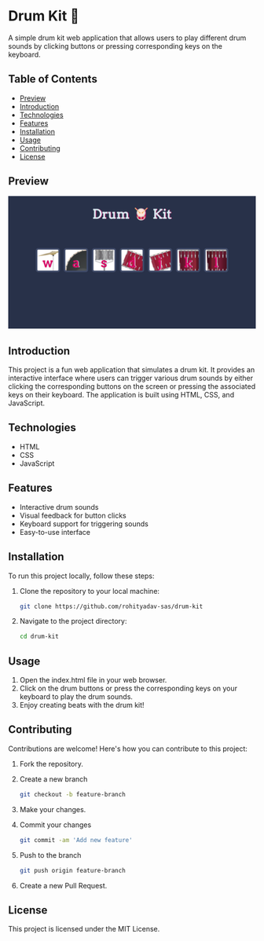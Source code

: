 # Drum Kit 🥁

A simple drum kit web application that allows users to play different drum sounds by clicking buttons or pressing corresponding keys on the keyboard.

## Table of Contents
- [Preview](#preview)
- [Introduction](#introduction)
- [Technologies](#technologies)
- [Features](#features)
- [Installation](#installation)
- [Usage](#usage)
- [Contributing](#contributing)
- [License](#license)

## Preview
![preview.png](./assets/preview.png?raw=true)

## Introduction

This project is a fun web application that simulates a drum kit. It provides an interactive interface where users can trigger various drum sounds by either clicking the corresponding buttons on the screen or pressing the associated keys on their keyboard. The application is built using HTML, CSS, and JavaScript.

## Technologies

- HTML
- CSS
- JavaScript

## Features

- Interactive drum sounds
- Visual feedback for button clicks
- Keyboard support for triggering sounds
- Easy-to-use interface

## Installation

To run this project locally, follow these steps:

1. Clone the repository to your local machine:

   ```bash
   git clone https://github.com/rohityadav-sas/drum-kit
   
2. Navigate to the project directory:

   ```bash
   cd drum-kit
   
## Usage
1. Open the index.html file in your web browser.
2. Click on the drum buttons or press the corresponding keys on your keyboard to play the drum sounds.
3. Enjoy creating beats with the drum kit!
   
## Contributing
Contributions are welcome! Here's how you can contribute to this project:

1. Fork the repository.
2. Create a new branch
   
      ```bash
      git checkout -b feature-branch
4. Make your changes.
5. Commit your changes
      ```bash
      git commit -am 'Add new feature'
      
7. Push to the branch
   
      ```bash
      git push origin feature-branch
9. Create a new Pull Request.

## License
This project is licensed under the MIT License.